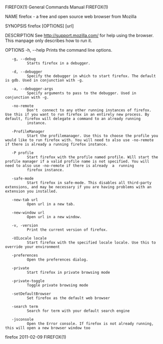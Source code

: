 FIREFOX(1)                                                                               General Commands Manual                                                                               FIREFOX(1)

NAME
       firefox - a free and open source web browser from Mozilla

SYNOPSIS
       firefox [OPTIONS] [url]

DESCRIPTION
       See http://support.mozilla.com/ for help using the browser.  This manpage only describes how to run it.

OPTIONS
       -h, --help
              Prints the command line options.

       -g, --debug
              Starts firefox in a debugger.

       -d, --debugger
              Specify the debugger in which to start firefox. The default is gdb. Used in conjunction with -g.

       -a, --debugger-args
              Specify arguments to pass to the debugger. Used in conjunction with -g.

       -no-remote
              Don't  connect to any other running instances of firefox. Use this if you want to run firefox in an entirely new process. By default, firefox will delegate a command to an already running
              instance.

       -ProfileManager
              Start the profilemanager. Use this to choose the profile you would like to run firefox with. You will need to also use -no-remote if there is already a running firefox instance.

       -P profile
              Start firefox with the profile named profile. Will start the profile manager if a valid profile name is not specified. You will need to also use -no-remote if there is already  a  running
              firefox instance.

       -safe-mode
              Start firefox in safe-mode. This disables all third-party extensions, and may be necessary if you are having problems with an extension you installed.

       -new-tab url
              Open url in a new tab.

       -new-window url
              Open url in a new window.

       -v, -version
              Print the current version of firefox.

       -UILocale locale
              Start firefox with the specified locale locale. Use this to override your environment

       -preferences
              Open the preferences dialog.

       -private
              Start firefox in private browsing mode

       -private-toggle
              Toggle private browsing mode

       -setDefaultBrowser
              Set firefox as the default web browser

       -search term
              Search for term with your default search engine

       -jsconsole
              Open the Error console. If firefox is not already running, this will open a new browser window too

firefox                                                                                         2011-02-09                                                                                     FIREFOX(1)
